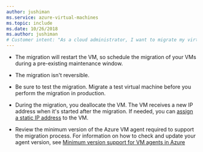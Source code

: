 ```yaml
---
author: jushiman
ms.service: azure-virtual-machines
ms.topic: include
ms.date: 10/26/2018
ms.author: jushiman
# Customer intent: "As a cloud administrator, I want to migrate my virtual machines during scheduled maintenance, so that I can ensure minimal disruption and properly manage any changes, including IP address updates and agent requirements."
---
```


* The migration will restart the VM, so schedule the migration of your VMs during a pre-existing maintenance window. 

* The migration isn't reversible. 

* Be sure to test the migration. Migrate a test virtual machine before you perform the migration in production.

* During the migration, you deallocate the VM. The VM receives a new IP address when it's started after the migration. If needed, you can [assign a static IP address](/azure/virtual-network/ip-services/public-ip-addresses) to the VM.

* Review the minimum version of the Azure VM agent required to support the migration process. For information on how to check and update your agent version, see [Minimum version support for VM agents in Azure](https://support.microsoft.com/help/4049215/extensions-and-virtual-machine-agent-minimum-version-support)
